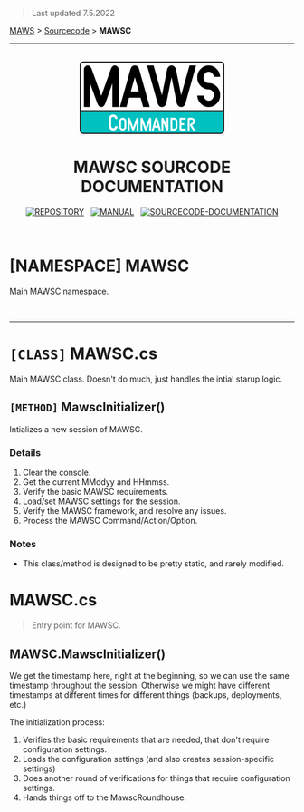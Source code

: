 ﻿> Last updated 7.5.2022

[MAWS](https://github.com/spectrum-health-systems/MAWSC) &gt; [Sourcecode](../Sourcecode/MAWSC-Sourcecode.md) &gt;  **MAWSC**

***

<br>

<div align="center">

  <img src="../../.github//Logos/maws-logo-commander-512x256.png" alt="MAWSC logo" width="256">
  <h1> 
    MAWSC SOURCODE DOCUMENTATION
  </h1>

  [![REPOSITORY](https://img.shields.io/badge/REPOSITORY-550055?style=for-the-badge)](https://github.com/spectrum-health-systems/MAWSC)&nbsp;&nbsp;&nbsp;[![MANUAL](https://img.shields.io/badge/MANUAL-550055?style=for-the-badge)](../Manual/MAWSC-Manual.md)&nbsp;&nbsp;&nbsp;[![SOURCECODE-DOCUMENTATION](https://img.shields.io/badge/SOURCECODE%20DOCUMENTATION-8e008e?style=for-the-badge)](MAWSC-Sourcecode.md)

</div>

<br>

# **[NAMESPACE]** MAWSC
Main MAWSC namespace.

<br>

***

# `[CLASS]` MAWSC.cs
Main MAWSC class. Doesn't do much, just handles the intial starup logic.

## `[METHOD]` MawscInitializer()
Intializes a new session of MAWSC.

### Details
1. Clear the console.
2. Get the current MMddyy and HHmmss.
3. Verify the basic MAWSC requirements.
4. Load/set MAWSC settings for the session.
5. Verify the MAWSC framework, and resolve any issues.
6. Process the MAWSC Command/Action/Option.

### Notes
* This class/method is designed to be pretty static, and rarely modified.













# MAWSC.cs
> Entry point for MAWSC.

## MAWSC.MawscInitializer()
We get the timestamp here, right at the beginning, so we can use the same timestamp throughout the session. Otherwise we might have different timestamps at different times for different things (backups, deployments, etc.)

The initialization process:
1. Verifies the basic requirements that are needed, that don't require configuration settings.
2. Loads the configuration settings (and also creates session-specific settings)
3. Does another round of verifications for things that require configuration settings.
4. Hands things off to the MawscRoundhouse.